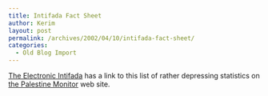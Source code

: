 ```yaml
---
title: Intifada Fact Sheet
author: Kerim
layout: post
permalink: /archives/2002/04/10/intifada-fact-sheet/
categories:
  - Old Blog Import
---
```

<a href="http://www.electronicintifada.com" onclick="_gaq.push(['_trackEvent', 'outbound-article', 'http://www.electronicintifada.com', 'The Electronic Intifada']);" >The Electronic Intifada</a> has a link to this list of rather depressing statistics on <a href="http://www.palestinemonitor.org/factsheet/Palestinian_intifada_fact_sheet.htm" onclick="_gaq.push(['_trackEvent', 'outbound-article', 'http://www.palestinemonitor.org/factsheet/Palestinian_intifada_fact_sheet.htm', 'the Palestine Monitor']);" >the Palestine Monitor</a> web site.

